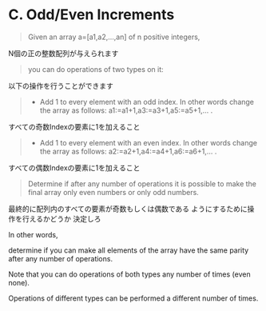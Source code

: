 # C. Odd/Even Increments

> Given an array a=[a1,a2,…,an] of n positive integers,

N個の正の整数配列が与えられます

> you can do operations of two types on it:

以下の操作を行うことができます

> - Add 1 to every element with an odd index.
>   In other words change the array as follows: a1:=a1+1,a3:=a3+1,a5:=a5+1,… .

すべての奇数Indexの要素に1を加えること

> - Add 1 to every element with an even index.
>   In other words change the array as follows: a2:=a2+1,a4:=a4+1,a6:=a6+1,… .

すべての偶数Indexの要素に1を加えること

> Determine if after any number of operations
> it is possible to make the final array
> only even numbers or only odd numbers.

最終的に配列内のすべての要素が奇数もしくは偶数である
ようにするために操作を行えるかどうか 決定しろ

In other words,

determine if you can make all elements of the array have the same parity
after any number of operations.

Note that you can do operations of both types any number of times (even none).

Operations of different types can be performed a different number of times.
